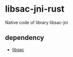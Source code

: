 # libsac-jni-rust
Native code of library libsac-jni

## dependency
- [libsac](https://github.com/SanmerDev/libsac)


